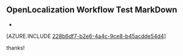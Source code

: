 ## OpenLocalization Workflow Test MarkDown
* 

[AZURE.INCLUDE [228b6df7-b2e6-4a4c-9ce8-b45acdde54d4](calleeMd1.md)]

 
thanks!